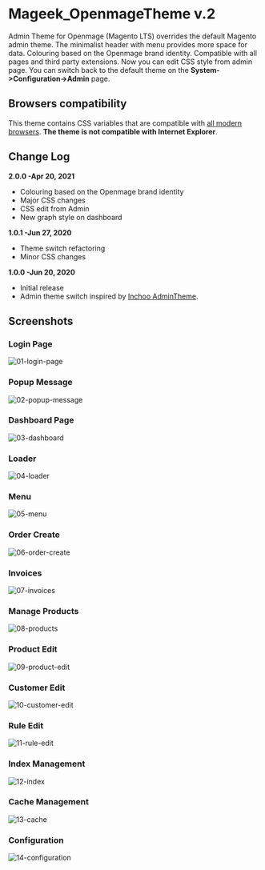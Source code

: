 # Mageek_OpenmageTheme v.2
Admin Theme for Openmage (Magento LTS) overrides the default Magento admin theme. The minimalist header with menu provides more space for data. Colouring based on the Openmage brand identity. Compatible with all pages and third party extensions. Now you can edit CSS style from admin page. You can switch back to the default theme on the **System->Configuration->Admin** page.

## Browsers compatibility
This theme contains CSS variables that are compatible with [all modern browsers](https://caniuse.com/#feat=css-variables).
**The theme is not compatible with Internet Explorer**.

## Change Log

**2.0.0 -Apr 20, 2021**
-   Colouring based on the Openmage brand identity
-   Major CSS changes
-   CSS edit from Admin
-   New graph style on dashboard

**1.0.1 -Jun 27, 2020**
-   Theme switch refactoring
-   Minor CSS changes

**1.0.0 -Jun 20, 2020**
-   Initial release
-   Admin theme switch inspired by [Inchoo AdminTheme](https://github.com/ajzele/Inchoo_AdminTheme).

## Screenshots

### Login Page
![01-login-page](https://user-images.githubusercontent.com/1067045/115308795-96e38d80-a16b-11eb-997d-4e3509238f54.jpg)
### Popup Message
![02-popup-message](https://user-images.githubusercontent.com/1067045/115308835-a95dc700-a16b-11eb-9fb9-38671673d3f8.jpg)
### Dashboard Page
![03-dashboard](https://user-images.githubusercontent.com/1067045/115308861-b4185c00-a16b-11eb-891e-0010e20aa3be.jpg)
### Loader
![04-loader](https://user-images.githubusercontent.com/1067045/115308896-c8f4ef80-a16b-11eb-89f3-3f7d7619f83b.jpg)
### Menu
![05-menu](https://user-images.githubusercontent.com/1067045/115308918-d1e5c100-a16b-11eb-8a6b-d1c56058d0c3.jpg)
### Order Create
![06-order-create](https://user-images.githubusercontent.com/1067045/115309207-3ef95680-a16c-11eb-82ba-362c1430d557.jpg)
### Invoices
![07-invoices](https://user-images.githubusercontent.com/1067045/115309236-491b5500-a16c-11eb-98e3-951fdc38ce06.jpg)
### Manage Products
![08-products](https://user-images.githubusercontent.com/1067045/115309259-4fa9cc80-a16c-11eb-809e-78c1ebd737a4.jpg)
### Product Edit
![09-product-edit](https://user-images.githubusercontent.com/1067045/115309287-57697100-a16c-11eb-8a53-93d5e97c3c5d.jpg)
### Customer Edit
![10-customer-edit](https://user-images.githubusercontent.com/1067045/115309310-5fc1ac00-a16c-11eb-9660-806e73617ae1.jpg)
### Rule Edit
![11-rule-edit](https://user-images.githubusercontent.com/1067045/115309332-68b27d80-a16c-11eb-915e-89542100ee1c.jpg)
### Index Management
![12-index](https://user-images.githubusercontent.com/1067045/115309358-736d1280-a16c-11eb-99be-199e16a65407.jpg)
### Cache Management
![13-cache](https://user-images.githubusercontent.com/1067045/115309375-7cf67a80-a16c-11eb-8165-ef931ece4e57.jpg)
### Configuration
![14-configuration](https://user-images.githubusercontent.com/1067045/115309410-87187900-a16c-11eb-9e05-ac55a686017a.jpg)

